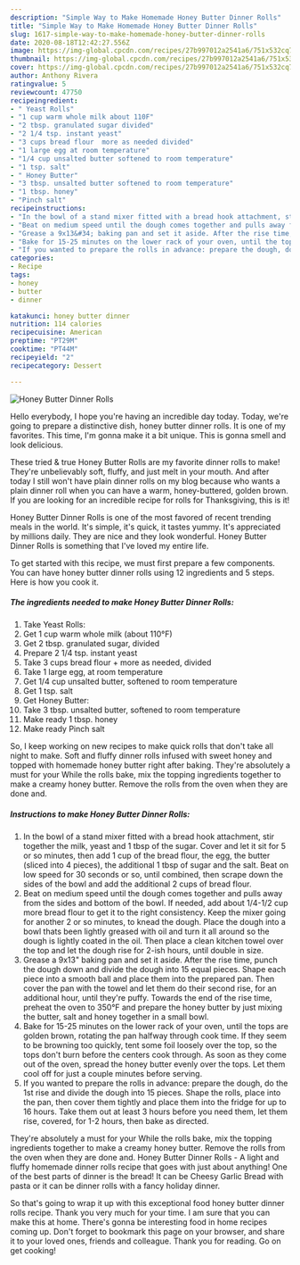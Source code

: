 ```yaml
---
description: "Simple Way to Make Homemade Honey Butter Dinner Rolls"
title: "Simple Way to Make Homemade Honey Butter Dinner Rolls"
slug: 1617-simple-way-to-make-homemade-honey-butter-dinner-rolls
date: 2020-08-18T12:42:27.556Z
image: https://img-global.cpcdn.com/recipes/27b997012a2541a6/751x532cq70/honey-butter-dinner-rolls-recipe-main-photo.jpg
thumbnail: https://img-global.cpcdn.com/recipes/27b997012a2541a6/751x532cq70/honey-butter-dinner-rolls-recipe-main-photo.jpg
cover: https://img-global.cpcdn.com/recipes/27b997012a2541a6/751x532cq70/honey-butter-dinner-rolls-recipe-main-photo.jpg
author: Anthony Rivera
ratingvalue: 5
reviewcount: 47750
recipeingredient:
- " Yeast Rolls"
- "1 cup warm whole milk about 110F"
- "2 tbsp. granulated sugar divided"
- "2 1/4 tsp. instant yeast"
- "3 cups bread flour  more as needed divided"
- "1 large egg at room temperature"
- "1/4 cup unsalted butter softened to room temperature"
- "1 tsp. salt"
- " Honey Butter"
- "3 tbsp. unsalted butter softened to room temperature"
- "1 tbsp. honey"
- "Pinch salt"
recipeinstructions:
- "In the bowl of a stand mixer fitted with a bread hook attachment, stir together the milk, yeast and 1 tbsp of the sugar. Cover and let it sit for 5 or so minutes, then add 1 cup of the bread flour, the egg, the butter (sliced into 4 pieces), the additional 1 tbsp of sugar and the salt. Beat on low speed for 30 seconds or so, until combined, then scrape down the sides of the bowl and add the additional 2 cups of bread flour."
- "Beat on medium speed until the dough comes together and pulls away from the sides and bottom of the bowl. If needed, add about 1/4-1/2 cup more bread flour to get it to the right consistency. Keep the mixer going for another 2 or so minutes, to knead the dough. Place the dough into a bowl thats been lightly greased with oil and turn it all around so the dough is lightly coated in the oil. Then place a clean kitchen towel over the top and let the dough rise for 2-ish hours, until double in size."
- "Grease a 9x13&#34; baking pan and set it aside. After the rise time, punch the dough down and divide the dough into 15 equal pieces. Shape each piece into a smooth ball and place them into the prepared pan. Then cover the pan with the towel and let them do their second rise, for an additional hour, until they&#39;re puffy. Towards the end of the rise time, preheat the oven to 350°F and prepare the honey butter by just mixing the butter, salt and honey together in a small bowl."
- "Bake for 15-25 minutes on the lower rack of your oven, until the tops are golden brown, rotating the pan halfway through cook time. If they seem to be browning too quickly, tent some foil loosely over the top, so the tops don&#39;t burn before the centers cook through. As soon as they come out of the oven, spread the honey butter evenly over the tops. Let them cool off for just a couple minutes before serving."
- "If you wanted to prepare the rolls in advance: prepare the dough, do the 1st rise and divide the dough into 15 pieces. Shape the rolls, place into the pan, then cover them tightly and place them into the fridge for up to 16 hours. Take them out at least 3 hours before you need them, let them rise, covered, for 1-2 hours, then bake as directed."
categories:
- Recipe
tags:
- honey
- butter
- dinner

katakunci: honey butter dinner 
nutrition: 114 calories
recipecuisine: American
preptime: "PT29M"
cooktime: "PT44M"
recipeyield: "2"
recipecategory: Dessert

---
```



![Honey Butter Dinner Rolls](https://img-global.cpcdn.com/recipes/27b997012a2541a6/751x532cq70/honey-butter-dinner-rolls-recipe-main-photo.jpg)

Hello everybody, I hope you're having an incredible day today. Today, we're going to prepare a distinctive dish, honey butter dinner rolls. It is one of my favorites. This time, I'm gonna make it a bit unique. This is gonna smell and look delicious.

These tried &amp; true Honey Butter Rolls are my favorite dinner rolls to make! They&#39;re unbelievably soft, fluffy, and just melt in your mouth. And after today I still won&#39;t have plain dinner rolls on my blog because who wants a plain dinner roll when you can have a warm, honey-buttered, golden brown. If you are looking for an incredible recipe for rolls for Thanksgiving, this is it!

Honey Butter Dinner Rolls is one of the most favored of recent trending meals in the world. It's simple, it's quick, it tastes yummy. It's appreciated by millions daily. They are nice and they look wonderful. Honey Butter Dinner Rolls is something that I've loved my entire life.


To get started with this recipe, we must first prepare a few components. You can have honey butter dinner rolls using 12 ingredients and 5 steps. Here is how you cook it.

<!--inarticleads1-->

##### The ingredients needed to make Honey Butter Dinner Rolls:

1. Take  Yeast Rolls:
1. Get 1 cup warm whole milk (about 110°F)
1. Get 2 tbsp. granulated sugar, divided
1. Prepare 2 1/4 tsp. instant yeast
1. Take 3 cups bread flour + more as needed, divided
1. Take 1 large egg, at room temperature
1. Get 1/4 cup unsalted butter, softened to room temperature
1. Get 1 tsp. salt
1. Get  Honey Butter:
1. Take 3 tbsp. unsalted butter, softened to room temperature
1. Make ready 1 tbsp. honey
1. Make ready Pinch salt


So, I keep working on new recipes to make quick rolls that don&#39;t take all night to make. Soft and fluffy dinner rolls infused with sweet honey and topped with homemade honey butter right after baking. They&#39;re absolutely a must for your While the rolls bake, mix the topping ingredients together to make a creamy honey butter. Remove the rolls from the oven when they are done and. 

<!--inarticleads2-->

##### Instructions to make Honey Butter Dinner Rolls:

1. In the bowl of a stand mixer fitted with a bread hook attachment, stir together the milk, yeast and 1 tbsp of the sugar. Cover and let it sit for 5 or so minutes, then add 1 cup of the bread flour, the egg, the butter (sliced into 4 pieces), the additional 1 tbsp of sugar and the salt. Beat on low speed for 30 seconds or so, until combined, then scrape down the sides of the bowl and add the additional 2 cups of bread flour.
1. Beat on medium speed until the dough comes together and pulls away from the sides and bottom of the bowl. If needed, add about 1/4-1/2 cup more bread flour to get it to the right consistency. Keep the mixer going for another 2 or so minutes, to knead the dough. Place the dough into a bowl thats been lightly greased with oil and turn it all around so the dough is lightly coated in the oil. Then place a clean kitchen towel over the top and let the dough rise for 2-ish hours, until double in size.
1. Grease a 9x13&#34; baking pan and set it aside. After the rise time, punch the dough down and divide the dough into 15 equal pieces. Shape each piece into a smooth ball and place them into the prepared pan. Then cover the pan with the towel and let them do their second rise, for an additional hour, until they&#39;re puffy. Towards the end of the rise time, preheat the oven to 350°F and prepare the honey butter by just mixing the butter, salt and honey together in a small bowl.
1. Bake for 15-25 minutes on the lower rack of your oven, until the tops are golden brown, rotating the pan halfway through cook time. If they seem to be browning too quickly, tent some foil loosely over the top, so the tops don&#39;t burn before the centers cook through. As soon as they come out of the oven, spread the honey butter evenly over the tops. Let them cool off for just a couple minutes before serving.
1. If you wanted to prepare the rolls in advance: prepare the dough, do the 1st rise and divide the dough into 15 pieces. Shape the rolls, place into the pan, then cover them tightly and place them into the fridge for up to 16 hours. Take them out at least 3 hours before you need them, let them rise, covered, for 1-2 hours, then bake as directed.


They&#39;re absolutely a must for your While the rolls bake, mix the topping ingredients together to make a creamy honey butter. Remove the rolls from the oven when they are done and. Honey Butter Dinner Rolls - A light and fluffy homemade dinner rolls recipe that goes with just about anything! One of the best parts of dinner is the bread! It can be Cheesy Garlic Bread with pasta or it can be dinner rolls with a fancy holiday dinner. 

So that's going to wrap it up with this exceptional food honey butter dinner rolls recipe. Thank you very much for your time. I am sure that you can make this at home. There's gonna be interesting food in home recipes coming up. Don't forget to bookmark this page on your browser, and share it to your loved ones, friends and colleague. Thank you for reading. Go on get cooking!
